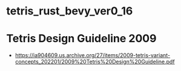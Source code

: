 # tetris_rust_bevy_ver0_16


# Tetris Design Guideline 2009
- https://ia904609.us.archive.org/27/items/2009-tetris-variant-concepts_202201/2009%20Tetris%20Design%20Guideline.pdf

